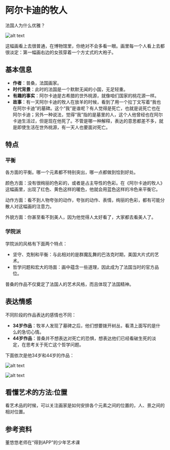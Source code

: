 # 阿尔卡迪的牧人

法国人为什么优雅？

![alt text](https://7765-wechatcloud-79m2p-1259642785.tcb.qcloud.la/arts/%E9%98%BF%E5%B0%94%E5%8D%A1%E8%BF%AA%E7%9A%84%E7%89%A7%E4%BA%BA/1.jpg?sign=d3499600dca48fb42f0b8b4210215f73&t=1597157860)

这幅画看上去很普通，在博物馆里，你绝对不会多看一眼。画里每一个人看上去都很淡定：第一幅画右边的女孩穿着一个方丈式的大袍子。

## 基本信息

- **作者**：普桑，法国画家。
- **时代背景**：此时的法国是一个默默无闻的小国，无足轻重。
- **有趣的事实**：阿尔卡迪是古希腊的世外桃源，就像咱们国家的桃花源一样。
- **故事**：有一天阿尔卡迪的牧人在放羊的时候，看到了用一个拉丁文写着“我也在阿尔卡迪”的墓碑。这个“我”是谁呢？有人觉得是死亡，也就是说死亡也在阿尔卡迪；另外一种说法，觉得“我”指的是墓里的人，这个人他曾经也在阿尔卡迪生活过，但是现在他死了。不管是哪一种解释，表达的意思都差不多，就是即使生活在世外桃源，有一天人也要面对死亡。

## 特点

### 平衡

各方面的平衡。哪一个元素都不特别突出，哪一点都做到恰到好处。

颜色方面：没有很绚丽的色彩的，或者是占主导性的色彩。在《阿尔卡迪的牧人》这幅画里，出现了红色、黄色这样的暖色，他就会用蓝色这样的冷色来平衡它。

动作方面：看不到人物夸张的动作，夸张的动作、表情，绚丽的色彩，都有可能分散人对这幅画的注意力。

外貌方面：你甚至看不到美人，因为他觉得人太好看了，大家都去看美人了。

### 学院派

学院派的风格有下面两个特点：

- 坚守、克制和平衡：与此相对的是群魔乱舞的巴洛克时期，美国大片式的艺术。
- 哲学问题和宏大的场面：画中蕴含一些道理，因此成为了法国当时的官方品位。
  
普桑的作品不仅奠定了法国人的艺术风格，而且体现了法国精神。

## 表达情感

不同阶段的作品表达的感情也不同：

- **34岁作品**：牧羊人发现了墓碑之后，他们想要拨开树丛，看清上面写的是什么的急切心情。
- **44岁作品**：普桑并不想表达对死亡的恐惧，想表达他们已经看破生死的淡定，在思考关于死亡这个哲学问题。

下面依次是他34岁和44岁的作品：

![alt text](https://7765-wechatcloud-79m2p-1259642785.tcb.qcloud.la/arts/%E9%98%BF%E5%B0%94%E5%8D%A1%E8%BF%AA%E7%9A%84%E7%89%A7%E4%BA%BA/2.jpg?sign=2a7984bdbca25983d23387b98632826a&t=1597157831)

![alt text](https://7765-wechatcloud-79m2p-1259642785.tcb.qcloud.la/arts/%E9%98%BF%E5%B0%94%E5%8D%A1%E8%BF%AA%E7%9A%84%E7%89%A7%E4%BA%BA/1.jpg?sign=d3499600dca48fb42f0b8b4210215f73&t=1597157860)

## 看懂艺术的方法:位置

看艺术品的时候，可以关注画家是如何安排各个元素之间的位置的，人、景之间的相对位置。

## 参考资料

董悠悠老师在“得到APP”的少年艺术课
